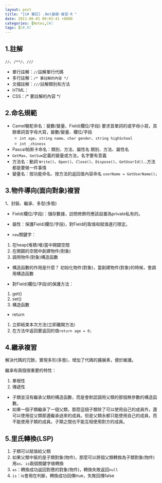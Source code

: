 ```yaml
---
layout: post
title: "[C# 筆記] .Net基礎-複習-R "
date: 2011-06-01 00:03:41 +0800
categories: [Notes,C#]
tags: [C#,R]
---
```



## 1.註解
`//`、`/**/`、`///`
- 單行註解：`//`註解單行代碼
- 多行註解：`/* 要註解的內容 */`
- 文檔註解：`///`註解類別和方法
- HTML：<!--要註解的內容-->
- CSS：/* 要註解的內容 */

## 2.命名規範
- Camel駱駝命名：變數/變量、Field(欄位/字段)
要求首單詞的或字母小寫，其餘單詞首字母大寫，變數/變量、欄位/字段
    - `int age`、`string name`、`char gender`、`string highSchool`
    - `int _chiness`
- Pascal帕斯卡命名：類別、方法、屬性名
類別、方法、屬性名
- `GetMax`、`GetSum`定義的變量或方法，名字要有意義
- 方法名：動詞
`Write()`、`Open()`、`Close()`、`Dispose()`、`GetUserId()`...方法都是要做一件事情
- 變量名：按功能命名、按方法的返回值內容命名
`userName = GetUserName();`

## 3.物件導向(面向對象)複習
1、封裝、繼承、多型(多態)
- Field(欄位/字段)：儲存數據，訪問修飾符應該設置為private私有的。
- 屬性：保護Field(欄位/字段)，對Field的取值和賦值進行限定。

- `new`關鍵字：
1. 在heap(堆積/堆)當中開闢空間
2. 在開闢的空間中創建物件(對象)
3. 調用物件(對象)構造函數

- 構造函數的作用是什麼？
初始化物件(對象)，當創建物件(對象)的時候，會調用構造函數

- 對Field(欄位/字段)的保護方法：
1. get()
2. set()
3. 構造函數

- return
1. 立即結束本次方法(立即離開方法)
2. 在方法中返回要返回的值`return age = 0;`

## 4.繼承複習
解決代碼的冗餘，實現多形(多態)，增加了代碼的擴展素，便於維護。
    
繼承有兩個很重要的特性：
1. 單根性
2. 傳遞性
- 子類並沒有繼承父類的構造函數，而是會默認調用父類的那個無參數的構造函數。
- 如果一個子類繼承了一個父類，那麼這個子類除了可以使用自己的成員外，還可以使用從父類那邊繼承過來的成員。但是父類永都只能使用自己的成員，而不能使用子類的成員。子類之間也不能互相使用對方的成員。

## 5.里氏轉換(LSP)
1. 子類可以賦值給父類
2. 如果父類中裝的是子類對象(物件)，那麼可以將個父類轉換為子類對象(物件)    
用`as`、`is`兩個關鍵字做轉換
3. `as`：轉換成功返回對應的對象(物件)，轉換失敗返回`null`
4. `is`：is會用在判斷，轉換成功回傳true，失敗回傳false
